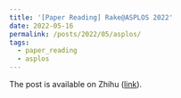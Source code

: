 ```yaml
---
title: '[Paper Reading] Rake@ASPLOS 2022'
date: 2022-05-16
permalink: /posts/2022/05/asplos/
tags:
  - paper_reading
  - asplos
---
```


The post is available on Zhihu ([link](https://zhuanlan.zhihu.com/p/511381790)).